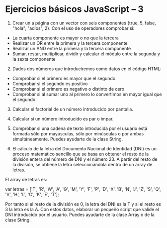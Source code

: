 # Ejercicios básicos JavaScript – 3

1. Crear un a página con un vector con seis componentes {true, 5, false, "hola", "adios", 2}. Con el uso de operadores comprobar si: 
  - La cuarta componente es mayor o no que la tercera
  - Realizar un OR entre la primera y la tercera componente
  - Realizar un AND entre la primera y la tercera componente
  - Sumar, restar, multiplicar, dividir y calcular el módulo entre la segunda y la sexta componente

2. Dados dos números que introduciremos como datos en el código HTML:
  - Comprobar si el primero es mayor que el segundo
  - Comprobar  si el segundo es positivo
  - Comprobar si el primero es negativo o distinto de cero
  - Comprobar si al sumar uno al primero lo convertimos en mayor igual que el segundo.


3. Calcular el factorial de un número introducido por pantalla.


4. Calcular si un número introducido es par o impar.


5. Comprobar si una cadena de texto introducida por el usuario está formada sólo por mayúsculas, sólo por minúsculas o por ambas simultáneamente. Puedes ayudarte de la clase String.



6. El cálculo de la letra del Documento Nacional de Identidad (DNI) es un proceso matemático sencillo que se basa en obtener el resto de la división entera del número de DNI y el número 23. A partir del resto de la división, se obtiene la letra seleccionándola dentro de un array de letras.

  El array de letras es:

  var letras = ['T', 'R', 'W', 'A', 'G', 'M', 'Y', 'F', 'P', 'D', 'X', 'B', 'N', 'J', 'Z', 'S', 'Q', 'V', 'H', 'L', 'C', 'K', 'E', 'T'];

  Por tanto si el resto de la división es 0, la letra del DNI es la T y si el resto es 3 la letra es la A. Con estos datos, elaborar un pequeño script que valide el DNI introducido por el usuario. Puedes ayudarte de la clase Array o de la clase String.
